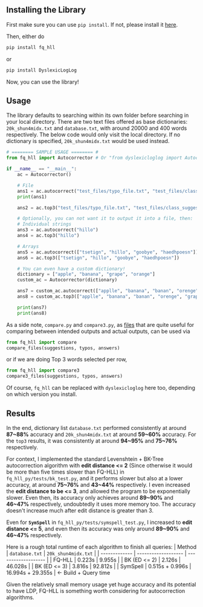 ## Installing the Library
First make sure you can use `pip install`. If not, please install it [here](https://pypi.org/project/pip/).

Then, either do 

```py
pip install fq_hll
```

or

```py
pip install DyslexicLogLog
```

Now, you can use the library!

## Usage
The library defaults to searching within its own folder before searching in your local directory. There are two text files offered as base dictionaries: `20k_shun4midx.txt` and `database.txt`, with around 20000 and 400 words respectively. The below code would only visit the local directory. If no dictionary is specified, `20k_shun4midx.txt` would be used instead.

```py
# ======== SAMPLE USAGE ======== #
from fq_hll import Autocorrector # Or "from dyslexicloglog import Autocorrector", just choose the one you installed

if __name__ == "__main__":
    ac = Autocorrector()

    # File
    ans1 = ac.autocorrect("test_files/typo_file.txt", "test_files/class_suggestions.txt")
    print(ans1)

    ans2 = ac.top3("test_files/typo_file.txt", "test_files/class_suggestions.txt")

    # Optionally, you can not want it to output it into a file, then:
    # Individual strings
    ans3 = ac.autocorrect("hillo")
    ans4 = ac.top3("hillo")

    # Arrays
    ans5 = ac.autocorrect(["tsetign", "hillo", "goobye", "haedhpoesn"])
    ans6 = ac.top3(["tsetign", "hillo", "goobye", "haedhpoesn"])

    # You can even have a custom dictionary!
    dictionary = ["apple", "banana", "grape", "orange"]
    custom_ac = Autocorrector(dictionary)

    ans7 = custom_ac.autocorrect(["applle", "banana", "banan", "orenge", "grap", "pineapple"])
    ans8 = custom_ac.top3(["applle", "banana", "banan", "orenge", "grap", "pineapple"])

    print(ans7)
    print(ans8)
```

As a side note, `compare.py` and `compare3.py`, as [files](https://github.com/shun4midx/FQ-HyperLogLog-Autocorrect/fq_hll_py/src/fq_hll) that are quite useful for comparing between intended outputs and actual outputs, can be used via 

```py
from fq_hll import compare
compare_files(suggestions, typos, answers)
```

or if we are doing Top 3 words selected per row,

```py
from fq_hll import compare3
compare3_files(suggestions, typos, answers)
```

Of course, `fq_hll` can be replaced with `dyslexicloglog` here too, depending on which version you install.

## Results
In the end, dictionary list `database.txt` performed consistently at around **87~88%** accuracy and `20k_shun4midx.txt` at around **59~60%** accuracy. For the `top3` results, it was consistently at around **94~95%** and **75~76%** respectively.

For context, I implemented the standard Levenshtein + BK-Tree autocorrection algorithm with **edit distance <= 2** (Since otherwise it would be more than five times slower than FQ-HLL) in `fq_hll_py/tests/bk_test.py`, and it performs slower but also at a lower accuracy, at around **75~76%** and **43~44%** respectively. I even increased the **edit distance to be <= 3**, and allowed the program to be exponentially slower. Even then, its accuracy only achieves around **89~90%** and **46~47%** respectively, undoubtedly it uses more memory too. The accuracy doesn't increase much after edit distance is greater than 3.

Even for **`SymSpell`** in `fq_hll_py/tests/symspell_test.py`, I increased to **edit distance <= 5**, and even then its accuracy was only around **89~90%** and **46~47%** respectively.

Here is a rough total runtime of each algorithm to finish all queries:
| Method        | `database.txt`      | `20k_shun4midx.txt` |
| ------------- | ------------------- | ------------------- |
| FQ-HLL        | 0.223s              | 9.955s              |
| BK (ED <= 2)  | 2.126s              | 46.028s             |
| BK (ED <= 3)  | 3.816s              | 92.812s             |
| SymSpell      | 0.515s + 0.996s     | 16.994s + 29.355s   | <- Build + Query time

Given the relatively small memory usage yet huge accuracy and its potential to have LDP, FQ-HLL is something worth considering for autocorrection algorithms.